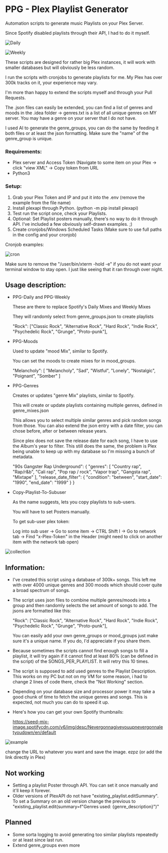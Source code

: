 # PPG - Plex Playlist Generator
Automation scripts to generate music Playlists on your Plex Server. 

Since Spotify disabled playlists through their API, I had to do it myself.


![Daily](https://github.com/user-attachments/assets/b8c2842a-84d9-433e-a5d1-0367af1799d6)

![Weekly](https://github.com/user-attachments/assets/bbfd1053-b59e-4b52-b2e2-3958ff299e2a)


These scripts are designed for rather big Plex instances, it will work with smaller databases but will obviously be less random.

I run the scripts with cronjobs to generate playlists for me. My Plex has over 300k tracks on it, your experience may vary.

I'm more than happy to extend the scripts myself and through your Pull Requests. 

The .json files can easily be extended, you can find a list of genres and moods in the .idea folder -> genres.txt is a list of all unique genres on MY server. You may have a genre on your server that I do not have.

I used AI to generate the genre_groups, you can do the same by feeding it both files or at least the json formatting. Make sure the "name" of the genre_group is unique.



### Requirements:
  - Plex server and Access Token (Navigate to some item on your Plex -> click "view XML" -> Copy token from URL
  - Python3

### Setup:
  1. Grab your Plex Token and IP and put it into the .env (remove the example from the file name)
  2. Install plexapi through Python. (python -m pip install plexapi)
  3. Test run the script once, check your Playlists.
  4. Optional: Set Playlist posters manually, there's no way to do it through API.
     I've included a few obviously self-drawn examples. ;)
  5. Create cronjobs/Windows Scheduled Tasks (Make sure to use full paths in the config and your cronjob)

Cronjob examples:

![cron](https://github.com/user-attachments/assets/94063b48-99f4-42f7-b149-6034984218fe)





Make sure to remove the "/user/bin/xterm -hold -e" if you do not want your terminal window to stay open. I just like seeing that it ran through over night.



## Usage description:

- PPG-Daily and PPG-Weekly
  
  These are there to replace Spotify's Daily Mixes and Weekly Mixes

  They will randomly select from genre_groups.json to create playlists

   "Rock": ["Classic Rock", "Alternative Rock", "Hard Rock", "Indie Rock", "Psychedelic Rock", "Grunge", "Proto-punk"],
 

- PPG-Moods
  
  Used to update "mood Mix", similar to Spotify.

  You can set the moods to create mixes for in mood_groups.

    "Melancholy": [
    "Melancholy",
    "Sad",
    "Wistful",
    "Lonely",
    "Nostalgic",
    "Poignant",
    "Somber"
  ]
  

- PPG-Genres
  
  Creates or updates "genre Mix" playlists, similar to Spotify.

  This will create or update playlists containing multiple genres, defined in genre_mixes.json

  This allows you to select multiple similar genres and pick random songs from those. You can also extend the json entry with a date filter, you can chose before, after or between release years. 

  Since plex does not save the release date for each song, I have to use the Album's year to filter. This still does the same, the problem is Plex being unable to keep up with my database so I'm missing a bunch of metadata.

  "90s Gangster Rap Underground": {
    "genres": [
      "Country rap",
      "Rap/r&b",
      "Cali rap",
      "Pop rap / rock",
      "Vapor trap",
      "Gangsta rap",
      "Mixtape"
    ],
    "release_date_filter": {
      "condition": "between",
      "start_date": "1990",
      "end_date": "1999"
    }
  }
  

- Copy-Playlist-To-Subuser

  As the name suggests, lets you copy playlists to sub-users. 

  You will have to set Posters manually.

  To get sub-user plex token:
  
  Log into sub user -> Go to some item -> CTRL Shift I -> Go to network tab -> Find "x-Plex-Token" in the Header (might need to click on another item with the network tab open)


![collection](https://github.com/user-attachments/assets/1862f8eb-1854-41c3-b288-f6c39a4cb0b2)




## Information:

- I've created this script using a database of 300k+ songs. This left me with over 4000 unique genres and 300 moods which should cover quite a broad spectrum of songs.


- The script uses json files to combine multiple genres/moods into a group and then randomly selects the set amount of songs to add. The jsons are formatted like this:

  "Rock": ["Classic Rock", "Alternative Rock", "Hard Rock", "Indie Rock", "Psychedelic Rock", "Grunge", "Proto-punk"],

  You can easily add your own genre_groups or mood_groups just make sure it's a unique name. If you do, I'd appreciate if you share them.


- Because sometimes the scripts cannot find enough songs to fill a playlist, it will try again if it cannot find at least 80% (can be defined in the script) of the SONGS_PER_PLAYLIST. It will retry this 10 times.

- The script is supposed to add used genres to the Playlist Description. This works on my PC but not on my VM for some reason, i had to change 2 lines of code there, check the "Not Working" section.

- Depending on your database size and processor power it may take a good chunk of time to fetch the unique genres and songs. This is expected, not much you can do to speed it up.

- Here's how you can get your own Spotify thumbnails: 

  https://seed-mix-image.spotifycdn.com/v6/img/desc/Nevergonnagiveyouupnevergonnaletyoudown/en/default


![example](https://github.com/user-attachments/assets/e7d246cb-2d09-4632-8778-c093415ccbf3)



  change the URL to whatever you want and save the image. ezpz
  (or add the link directly in Plex)


## Not working

- Setting a playlist Poster through API. You can set it once manually and it'll keep it forever.
- Older versions of PlexAPI do not have "existing_playlist.editSummary". To set a Summary on an old version change the previous to "existing_playlist.edit(summary=f"Genres used: {genre_description}")"

## Planned

- Some sorta logging to avoid generating too similar playlists repeatedly or at least since last run.
- Extend genre_groups even more
